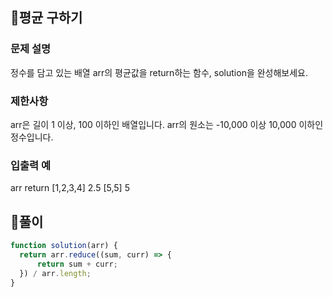## 🎈평균 구하기
### 문제 설명
정수를 담고 있는 배열 arr의 평균값을 return하는 함수, solution을 완성해보세요.

### 제한사항
arr은 길이 1 이상, 100 이하인 배열입니다.
arr의 원소는 -10,000 이상 10,000 이하인 정수입니다.
### 입출력 예
arr	return
[1,2,3,4]	2.5
[5,5]	5

## 🎈풀이

```js
function solution(arr) {
  return arr.reduce((sum, curr) => {
      return sum + curr;
  }) / arr.length;
}
```

